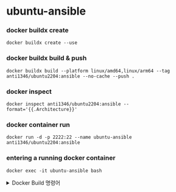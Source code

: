 # ubuntu-ansible

### docker buildx create
```
docker buildx create --use
```

### docker buildx build & push
```
docker buildx build --platform linux/amd64,linux/arm64 --tag anti1346/ubuntu2204:ansible --no-cache --push .
```

### docker inspect
```
docker inspect anti1346/ubuntu2204:ansible --format='{{.Architecture}}'
```

### docker container run
```
docker run -d -p 2222:22 --name ubuntu-ansible anti1346/ubuntu2204:ansible
```

### entering a running docker container
```
docker exec -it ubuntu-ansible bash
```

<details>
<summary>Docker Build 명령어</summary>

### docker build
```
docker build -t anti1346/ubuntu2204:ansible --no-cache .
```

```
docker pull anti1346/ubuntu2204:ansible
```

### docker container run
```
docker run -itd --privileged --name ubuntu-ansible --hostname ubuntu-ansible anti1346/ubuntu2204:ansible
```

### entering a running docker container
```
docker exec -it ubuntu-ansible bash
```
</details>